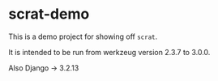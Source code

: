 # scrat-demo

This is a demo project for showing off `scrat`.

It is intended to be run from werkzeug version 2.3.7 to 3.0.0.

Also Django -> 3.2.13
